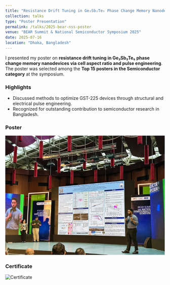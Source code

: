 ```yaml
---
title: "Resistance Drift Tuning in Ge₂Sb₂Te₅ Phase Change Memory Nanodevices via Cell Aspect Ratio and Pulse Engineering"
collection: talks
type: "Poster Presentation"
permalink: /talks/2025-bear-nss-poster
venue: "BEAR Summit & National Semiconductor Symposium 2025"
date: 2025-07-16
location: "Dhaka, Bangladesh"
---
```


I presented my poster on **resistance drift tuning in Ge₂Sb₂Te₅ phase change memory nanodevices via cell aspect ratio and pulse engineering**.  
The poster was selected among the **Top 15 posters in the Semiconductor category** at the symposium.  

### Highlights
- Discussed methods to optimize GST-225 devices through structural and electrical pulse engineering.  
- Recognized for outstanding contribution to semiconductor research in Bangladesh.  

### Poster
![Poster Image](/images/image.jpg)

### Certificate
![Certificate](/images/cert.jpg)
